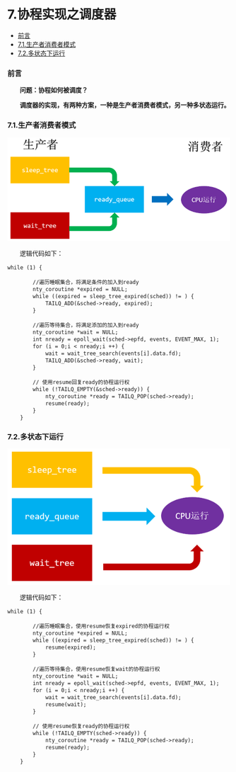 # 7.协程实现之调度器

* [前言](#1)
* [7.1.生产者消费者模式](#2)
* [7.2.多状态下运行](#3)


<h3 id="1">前言</h3>  

&emsp;&emsp;**问题：协程如何被调度？**

&emsp;&emsp;**调度器的实现，有两种方案，一种是生产者消费者模式，另一种多状态运行。**


<h3 id="2">7.1.生产者消费者模式</h3>

![生产者消费者模式](../image/8_1.png)

&emsp;&emsp;逻辑代码如下：

```
while (1) {

        //遍历睡眠集合，将满足条件的加入到ready
        nty_coroutine *expired = NULL;
        while ((expired = sleep_tree_expired(sched)) != ) {
            TAILQ_ADD(&sched->ready, expired);
        }

        //遍历等待集合，将满足添加的加入到ready
        nty_coroutine *wait = NULL;
        int nready = epoll_wait(sched->epfd, events, EVENT_MAX, 1);
        for (i = 0;i < nready;i ++) {
            wait = wait_tree_search(events[i].data.fd);
            TAILQ_ADD(&sched->ready, wait);
        }

        // 使用resume回复ready的协程运行权
        while (!TAILQ_EMPTY(&sched->ready)) {
            nty_coroutine *ready = TAILQ_POP(sched->ready);
            resume(ready);
        }
    }

```
<h3 id="3">7.2.多状态下运行</h3>

![多状态下运行](../image/8_2.png)

&emsp;&emsp;逻辑代码如下：

```
while (1) {

        //遍历睡眠集合，使用resume恢复expired的协程运行权
        nty_coroutine *expired = NULL;
        while ((expired = sleep_tree_expired(sched)) != ) {
            resume(expired);
        }

        //遍历等待集合，使用resume恢复wait的协程运行权
        nty_coroutine *wait = NULL;
        int nready = epoll_wait(sched->epfd, events, EVENT_MAX, 1);
        for (i = 0;i < nready;i ++) {
            wait = wait_tree_search(events[i].data.fd);
            resume(wait);
        }

        // 使用resume恢复ready的协程运行权
        while (!TAILQ_EMPTY(sched->ready)) {
            nty_coroutine *ready = TAILQ_POP(sched->ready);
            resume(ready);
        }
    }

```
